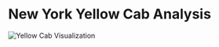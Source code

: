 # New York Yellow Cab Analysis


![Yellow Cab Visualization](https://github.com/user-attachments/assets/89a1294d-75da-47b4-be7b-cc9253c8cd08)
